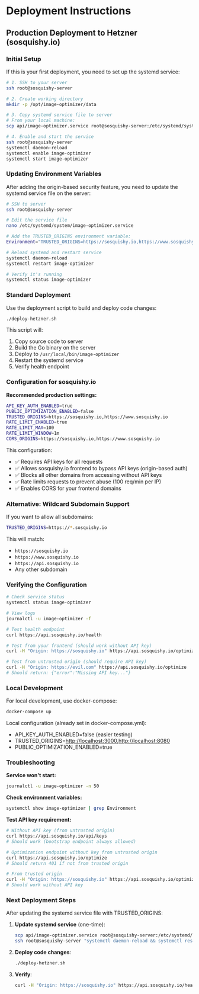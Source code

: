 # Deployment Instructions

## Production Deployment to Hetzner (sosquishy.io)

### Initial Setup

If this is your first deployment, you need to set up the systemd service:

```bash
# 1. SSH to your server
ssh root@sosquishy-server

# 2. Create working directory
mkdir -p /opt/image-optimizer/data

# 3. Copy systemd service file to server
# From your local machine:
scp api/image-optimizer.service root@sosquishy-server:/etc/systemd/system/

# 4. Enable and start the service
ssh root@sosquishy-server
systemctl daemon-reload
systemctl enable image-optimizer
systemctl start image-optimizer
```

### Updating Environment Variables

After adding the origin-based security feature, you need to update the systemd service file on the server:

```bash
# SSH to server
ssh root@sosquishy-server

# Edit the service file
nano /etc/systemd/system/image-optimizer.service

# Add the TRUSTED_ORIGINS environment variable:
Environment="TRUSTED_ORIGINS=https://sosquishy.io,https://www.sosquishy.io"

# Reload systemd and restart service
systemctl daemon-reload
systemctl restart image-optimizer

# Verify it's running
systemctl status image-optimizer
```

### Standard Deployment

Use the deployment script to build and deploy code changes:

```bash
./deploy-hetzner.sh
```

This script will:

1. Copy source code to server
2. Build the Go binary on the server
3. Deploy to `/usr/local/bin/image-optimizer`
4. Restart the systemd service
5. Verify health endpoint

### Configuration for sosquishy.io

**Recommended production settings:**

```bash
API_KEY_AUTH_ENABLED=true
PUBLIC_OPTIMIZATION_ENABLED=false
TRUSTED_ORIGINS=https://sosquishy.io,https://www.sosquishy.io
RATE_LIMIT_ENABLED=true
RATE_LIMIT_MAX=100
RATE_LIMIT_WINDOW=1m
CORS_ORIGINS=https://sosquishy.io,https://www.sosquishy.io
```

This configuration:

- ✅ Requires API keys for all requests
- ✅ Allows sosquishy.io frontend to bypass API keys (origin-based auth)
- ✅ Blocks all other domains from accessing without API keys
- ✅ Rate limits requests to prevent abuse (100 req/min per IP)
- ✅ Enables CORS for your frontend domains

### Alternative: Wildcard Subdomain Support

If you want to allow all subdomains:

```bash
TRUSTED_ORIGINS=https://*.sosquishy.io
```

This will match:

- `https://sosquishy.io`
- `https://www.sosquishy.io`
- `https://api.sosquishy.io`
- Any other subdomain

### Verifying the Configuration

```bash
# Check service status
systemctl status image-optimizer

# View logs
journalctl -u image-optimizer -f

# Test health endpoint
curl https://api.sosquishy.io/health

# Test from your frontend (should work without API key)
curl -H "Origin: https://sosquishy.io" https://api.sosquishy.io/optimize

# Test from untrusted origin (should require API key)
curl -H "Origin: https://evil.com" https://api.sosquishy.io/optimize
# Should return: {"error":"Missing API key..."}
```

### Local Development

For local development, use docker-compose:

```bash
docker-compose up
```

Local configuration (already set in docker-compose.yml):

- API_KEY_AUTH_ENABLED=false (easier testing)
- TRUSTED_ORIGINS=<http://localhost:3000>,<http://localhost:8080>
- PUBLIC_OPTIMIZATION_ENABLED=true

### Troubleshooting

**Service won't start:**

```bash
journalctl -u image-optimizer -n 50
```

**Check environment variables:**

```bash
systemctl show image-optimizer | grep Environment
```

**Test API key requirement:**

```bash
# Without API key (from untrusted origin)
curl https://api.sosquishy.io/api/keys
# Should work (bootstrap endpoint always allowed)

# Optimization endpoint without key from untrusted origin
curl https://api.sosquishy.io/optimize
# Should return 401 if not from trusted origin

# From trusted origin
curl -H "Origin: https://sosquishy.io" https://api.sosquishy.io/optimize
# Should work without API key
```

### Next Deployment Steps

After updating the systemd service file with TRUSTED_ORIGINS:

1. **Update systemd service** (one-time):

   ```bash
   scp api/image-optimizer.service root@sosquishy-server:/etc/systemd/system/
   ssh root@sosquishy-server "systemctl daemon-reload && systemctl restart image-optimizer"
   ```

2. **Deploy code changes**:

   ```bash
   ./deploy-hetzner.sh
   ```

3. **Verify**:

   ```bash
   curl -H "Origin: https://sosquishy.io" https://api.sosquishy.io/health
   ```
